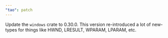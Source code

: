 ```yaml
---
"tao": patch
---
```


Update the `windows` crate to 0.30.0. This version re-introduced a lot of new-types for things like HWND, LRESULT, WPARAM, LPARAM, etc.